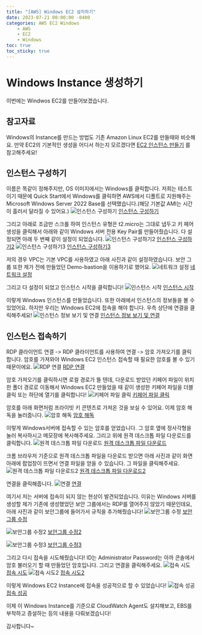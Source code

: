 ```yaml
---
title: "[AWS] Windows EC2 설치하기"
date: 2023-07-21 00:00:00 -0400
categories: AWS EC2 Windows 
    - AWS
    - EC2
    - Windows
toc: true
toc_sticky: true
---
```

# Windows Instance 생성하기
이번에는 Windwos EC2를 만들어보겠습니다.

## 참고자료
Windows의 Instance를 만드는 방법도 기존 Amazon Linux EC2를 만들때와 비슷해요. 
만약 EC2의 기본적인 생성을 어디서 하는지 모르겠다면 [EC2 인스턴스 만들기](https://celestial-creampuff.github.io/aws/vpc/first/) 를 참고해주세요!

## 인스턴스 구성하기
이름은 똑같이 정해주지만, OS 이미지에서는 Windows를 클릭합니다.
저희는 테스트이기 때문에 Quick Start에서 Windows를 클릭하면 AWS에서 디폴트로 지원해주는 Microsoft Windows Server 2022 Base를 선택했습니다.(해당 기본값 AMI는 시간이 흘러서 달라질 수 있어요.)
![인스턴스 구성하기](/assets/2023-07-20-Windows_Instance_Create/2023-07-20-09-29-42.png)
[인스턴스 구성하기](/assets/2023-07-20-Windows_Instance_Create/2023-07-20-09-29-42.png)


그리고 아래로 조금만 스크롤 하여 인스턴스 유형은 t2.micro는 그대로 냅두고
키 페어 생성을 클릭해서 아래와 같이 Windows 서버 전용 Key Pair를 만들어줬습니다.
다 설정되면 아래 두 번째 같이 설정이 되었습니다.
![인스턴스 구성하기2](/assets/2023-07-20-Windows_Instance-Create/2023-07-20-09-31-23.png)
[인스턴스 구성하기2](/assets/2023-07-20-Windows_Instance_Create/2023-07-20-09-31-23.png)
![인스턴스 구성하기3](/assets/2023-07-20-Windows_Instance-Create/2023-07-20-09-31-38.png)
[인스턴스 구성하기3](/assets/2023-07-20-Windows_Instance_Create/2023-07-20-09-31-38.png)



저의 경우 VPC는 기본 VPC를 사용하였고 아래 사진과 같이 설정하였습니다.
보안 그룹 또한 제가 전에 만들었던 Demo-bastion을 이용하기로 했어요.
![네트워크 설정](/assets/2023-07-20-Windows_Instance_Create/2023-07-20-09-31-48.png)
[네트워크 설정](/assets/2023-07-20-Windows_Instance_Create/2023-07-20-09-31-48.png)



그리고 다 설정이 되었고 인스턴스 시작을 클릭합니다!
![인스턴스 시작](/assets/2023-07-20-Windows_Instance_Create/2023-07-20-09-32-06.png)
[인스턴스 시작](/assets/2023-07-20-Windows_Instance_Create/2023-07-20-09-32-06.png)


이렇게 Windows 인스턴스를 만들었습니다. 또한 아래에서 인스턴스의 정보들을 볼 수 있었어요.
하지만 우리는 Windows EC2에 접속을 해야 합니다.
우측 상단에 연결을 클릭해주세요!
![인스턴스 정보 보기 및 연결](/assets/2023-07-20-Windows_Instance_Create/2023-07-20-09-39-33.png)
[인스턴스 정보 보기 및 연결](/assets/2023-07-20-Windows_Instance_Create/2023-07-20-09-39-33.png)


## 인스턴스 접속하기

RDP 클라이언트 연결 -> RDP 클라이언트를 사용하여 연결 -> 암호 가져오기를 클릭합니다.
암호를 가져와야 Windows EC2 인스턴스 접속할 때 필요한 암호를 볼 수 있기 때문이에요.
![RDP 연결](/assets/2023-07-20-Windows_Instance_Create/2023-07-20-09-40-07.png)
[RDP 연결](/assets/2023-07-20-Windows_Instance_Create/2023-07-20-09-40-07.png)
  

암호 가져오기를 클릭하시면 로컬 경로가 뜰 텐데, 다운로드 받았던 키페어 파일이 위치한 폴더 경로로 이동해서
Windows EC2 만들었을 때 같이 생성한 키페어 파일을 더블 클릭 또는 하단에 열기를 클릭합니다!
![키페어 파일 클릭](/assets/2023-07-20-Windows_Instance_Create/2023-07-20-09-40-29.png)
[키페어 파일 클릭](/assets/2023-07-20-Windows_Instance_Create/2023-07-20-09-40-29.png)

암호를 아래 화면처럼 프라이빗 키 콘텐츠로 가져온 것을 보실 수 있어요.
이제 암호 해독을 눌러줍니다.
![암호 해독](/assets/2023-07-20-Windows_Instance_Create/2023-07-20-09-40-41.png)
[암호 해독](/assets/2023-07-20-Windows_Instance_Create/2023-07-20-09-40-41.png)


이렇게 Windows서버에 접속할 수 있는 암호를 얻었습니다.
그 암호 옆에 정사각형을 눌러 복사하시고 메모장에 복사해주세요.
그리고 위에 원격 데스크톱 파일 다운로드를 클릭합니다.
![원격 데스크톱 파일 다운로드](/assets/2023-07-20-Windows_Instance_Create/2023-07-20-09-40-51.png)
[원격 데스크톱 파일 다운로드](/assets/2023-07-20-Windows_Instance_Create/2023-07-20-09-40-51.png)


크롬 브라우저 기준으로 원격 데스크톱 파일을 다운로드 받으면 아래 사진과 같이 화면 아래에 팝업창이 뜨면서 연결 파일을 얻을 수 있습니다. 그 파일을 클릭해주세요.
![원격 데스크톱 파일 다운로드2](/assets/2023-07-20-Windows_Instance_Create/2023-07-20-09-42-31.png)
[원격 데스크톱 파일 다운로드2](/assets/2023-07-20-Windows_Instance_Create/2023-07-20-09-42-31.png)


연결을 클릭해줍니다.
![연결](/assets/2023-07-20-Windows_Instance_Create/2023-07-20-09-41-25.png)
[연결](/assets/2023-07-20-Windows_Instance_Create/2023-07-20-09-41-25.png)


여기서 저는 서버에 접속이 되지 않는 현상이 발견되었습니다.
이유는 Windows 서버를 생성할 제가 기존에 생성했었던 보안 그룹에서는 RDP를 열어주지 않았기 때문인데요,
아래 사진과 같이 보안그룹에 들어가서 규칙을 추가해줬습니다!
![보안그룹 수정](/assets/2023-07-20-Windows_Instance_Create/2023-07-20-09-42-31.png)
[보안그룹 수정](/assets/2023-07-20-Windows_Instance_Create/2023-07-20-09-42-31.png)

![보안그룹 수정2](/assets/2023-07-20-Windows_Instance_Create/2023-07-20-09-42-42.png)
[보안그룹 수정2](/assets/2023-07-20-Windows_Instance_Create/2023-07-20-09-42-42.png)

![보안그룹 수정3](/assets/2023-07-20-Windows_Instance_Create/2023-07-20-09-43-16.png)
[보안그룹 수정3](/assets/2023-07-20-Windows_Instance_Create/2023-07-20-09-43-16.png)


그리고 다시 접속을 시도해줬습니다!
ID는 Administrator
Password는 아까 콘솔에서 암호 불러오기 할 때 만들었던 암호입니다. 그리고 연결을 클릭해주세요.
![접속 시도](/assets/2023-07-20-Windows_Instance_Create/2023-07-20-09-44-11.png)
[접속 시도](/assets/2023-07-20-Windows_Instance_Create/2023-07-20-09-44-11.png)
![접속 시도2](/assets/2023-07-20-Windows_Instance_Create/2023-07-20-09-44-26.png)
[접속 시도2](/assets/2023-07-20-Windows_Instance_Create/2023-07-20-09-44-26.png)


이렇게 Windows EC2 Instance에 접속을 성공적으로 할 수 있었습니다!
![접속 성공](/assets/2023-07-20-Windows_Instance_Create/2023-07-20-09-48-11.png)
[접속 성공](/assets/2023-07-20-Windows_Instance_Create/2023-07-20-09-48-11.png)

이제 이 Windows Instance를 기준으로 CloudWatch Agent도 설치해보고, EBS를 부착하고 증설하는 등의 내용을 다뤄보겠습니다!

감사합니다~










